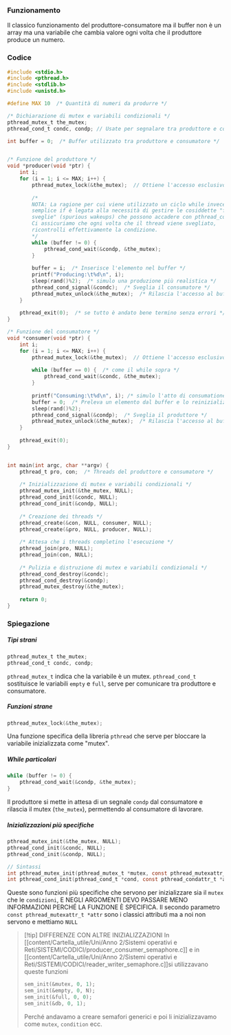 ### Funzionamento
Il classico funzionamento del produttore-consumatore ma il buffer non è un array ma una variabile che cambia valore ogni volta che il produttore produce un numero.

### Codice
```c
#include <stdio.h>
#include <pthread.h>
#include <stdlib.h>
#include <unistd.h>

#define MAX 10  /* Quantità di numeri da produrre */

/* Dichiarazione di mutex e variabili condizionali */
pthread_mutex_t the_mutex;
pthread_cond_t condc, condp; // Usate per segnalare tra produttore e consumatore 

int buffer = 0;  /* Buffer utilizzato tra produttore e consumatore */


/* Funzione del produttore */
void *producer(void *ptr) {
    int i;
    for (i = 1; i <= MAX; i++) {
        pthread_mutex_lock(&the_mutex);  // Ottiene l'accesso esclusivo al buffer 
		
        /*
        NOTA: La ragione per cui viene utilizzato un ciclo while invece di un 
        semplice if è legata alla necessità di gestire le cosiddette "false 
        sveglie" (spurious wakeups) che possono accadere con pthread_cond_wait. 
        Ci assicuriamo che ogni volta che il thread viene svegliato, 
        ricontrolli effettivamente la condizione.
        */
        while (buffer != 0) {
            pthread_cond_wait(&condp, &the_mutex);
        }
		
        buffer = i;  /* Inserisce l'elemento nel buffer */
        printf("Producing:\t%d\n", i);
        sleep(rand()%2);  /* simulo una produzione più realistica */
        pthread_cond_signal(&condc);  /* Sveglia il consumatore */
        pthread_mutex_unlock(&the_mutex);  /* Rilascia l'accesso al buffer */
    }
	
    pthread_exit(0);  /* se tutto è andato bene termino senza errori */
}

/* Funzione del consumatore */
void *consumer(void *ptr) {
    int i;
    for (i = 1; i <= MAX; i++) {
        pthread_mutex_lock(&the_mutex);  // Ottiene l'accesso esclusivo al buffer
		
        while (buffer == 0) {  /* come il while sopra */ 
            pthread_cond_wait(&condc, &the_mutex);
        }
		
        printf("Consuming:\t%d\n", i); /* simulo l'atto di consumatione */
        buffer = 0;  /* Preleva un elemento dal buffer e lo reinizializza */
        sleep(rand()%2);
        pthread_cond_signal(&condp);  /* Sveglia il produttore */
        pthread_mutex_unlock(&the_mutex);  /* Rilascia l'accesso al buffer */
    }
	
    pthread_exit(0);
}


int main(int argc, char **argv) {
    pthread_t pro, con;  /* Threads del produttore e consumatore */
	
    /* Inizializzazione di mutex e variabili condizionali */
    pthread_mutex_init(&the_mutex, NULL);
    pthread_cond_init(&condc, NULL);
    pthread_cond_init(&condp, NULL);
	
    /* Creazione dei threads */
    pthread_create(&con, NULL, consumer, NULL);
    pthread_create(&pro, NULL, producer, NULL);
	
    /* Attesa che i threads completino l'esecuzione */
    pthread_join(pro, NULL);
    pthread_join(con, NULL);
	
    /* Pulizia e distruzione di mutex e variabili condizionali */
    pthread_cond_destroy(&condc);
    pthread_cond_destroy(&condp);
    pthread_mutex_destroy(&the_mutex);
	
    return 0;
}

```


### Spiegazione
##### Tipi strani
```c
pthread_mutex_t the_mutex;
pthread_cond_t condc, condp;  
```
`pthread_mutex_t` indica che la variabile è un mutex.
`pthread_cond_t` sostituisce le variabili `empty` e `full`, serve per comunicare tra produttore e consumatore.

##### Funzioni strane
```c
pthread_mutex_lock(&the_mutex);
```
Una funzione specifica della libreria `pthread` che serve per bloccare la variabile inizializzata come "mutex".

##### While particolari
```c
while (buffer != 0) {
    pthread_cond_wait(&condp, &the_mutex);
}
```
Il produttore si mette in attesa di un segnale `condp` dal consumatore e rilascia il mutex (`the_mutex`), permettendo al consumatore di lavorare.


##### Inizializzazioni più specifiche
```c
pthread_mutex_init(&the_mutex, NULL);
pthread_cond_init(&condc, NULL);
pthread_cond_init(&condp, NULL);

// Sintassi
int pthread_mutex_init(pthread_mutex_t *mutex, const pthread_mutexattr_t *attr);
int pthread_cond_init(pthread_cond_t *cond, const pthread_condattr_t *attr);
```
Queste sono funzioni più specifiche che servono per inizializzare sia il `mutex` che le `condizioni`, E NEGLI ARGOMENTI DEVO PASSARE MENO INFORMAZIONI PERCHÉ LA FUNZIONE È SPECIFICA.
Il secondo parametro `const pthread_mutexattr_t *attr` sono i classici attributi ma a noi non servono e mettiamo `NULL`

>[!tip] DIFFERENZE CON ALTRE INIZIALIZZAZIONI
>In [[content/Cartella_utile/Uni/Anno 2/Sistemi operativi e Reti/SISTEMI/CODICI/producer_consumer_semaphore.c]] e in [[content/Cartella_utile/Uni/Anno 2/Sistemi operativi e Reti/SISTEMI/CODICI/reader_writer_semaphore.c]]si utilizzavano queste funzioni
>```c
>sem_init(&mutex, 0, 1);
>sem_init(&empty, 0, N);
>sem_init(&full, 0, 0);
>sem_init(&db, 0, 1);
>```
>Perché andavamo a creare semafori generici e poi li inizializzavamo come `mutex`, `condition` ecc.

